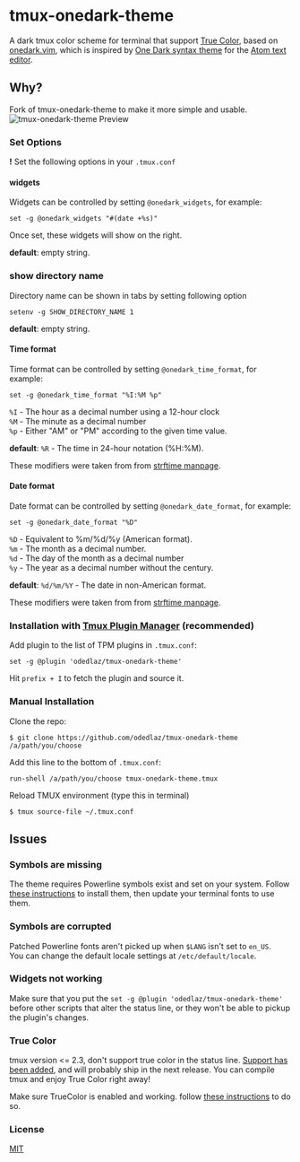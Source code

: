# tmux-onedark-theme
A dark tmux color scheme for terminal that support [True Color](https://en.wikipedia.org/wiki/Color_depth#True_color_.2824-bit.29), based on [onedark.vim](https://github.com/joshdick/onedark.vim), which is inspired by [One Dark syntax theme](https://github.com/atom/one-dark-syntax) for the [Atom text editor](https://atom.io).

## Why?

Fork of tmux-onedark-theme to make it more simple and usable.
![tmux-onedark-theme Preview](https://raw.githubusercontent.com/H4ckint0sh/tmux-onedark-theme/master/preview.png)

### Set Options

**!** Set the following options in your `.tmux.conf`

#### widgets

Widgets can be controlled by setting `@onedark_widgets`, for example:

```
set -g @onedark_widgets "#(date +%s)"
```

Once set, these widgets will show on the right.

**default**: empty string.

### show directory name

Directory name can be shown in tabs by setting following option

```
setenv -g SHOW_DIRECTORY_NAME 1
```

**default**: empty string.
#### Time format

Time format can be controlled by setting `@onedark_time_format`, for example:

```
set -g @onedark_time_format "%I:%M %p"
```

`%I` - The hour as a decimal number using a 12-hour clock  
`%M` - The minute as a decimal number  
`%p` -  Either "AM" or "PM" according to the given time value.

**default**: `%R` - The time in 24-hour notation (%H:%M).

These modifiers were taken from from [strftime manpage](http://man7.org/linux/man-pages/man3/strftime.3.html).

#### Date format

Date format can be controlled by setting `@onedark_date_format`, for example:

```
set -g @onedark_date_format "%D"
```

`%D` - Equivalent to %m/%d/%y (American format).   
`%m` - The month as a decimal number.  
`%d` - The day of the month as a decimal number  
`%y` - The year as a decimal number without the century.  

**default**: `%d/%m/%Y` - The date in non-American format.

These modifiers were taken from from [strftime manpage](http://man7.org/linux/man-pages/man3/strftime.3.html).

### Installation with [Tmux Plugin Manager](https://github.com/tmux-plugins/tpm) (recommended)

Add plugin to the list of TPM plugins in `.tmux.conf`:

```
set -g @plugin 'odedlaz/tmux-onedark-theme'
```

Hit `prefix + I` to fetch the plugin and source it.

### Manual Installation

Clone the repo:

```
$ git clone https://github.com/odedlaz/tmux-onedark-theme /a/path/you/choose
```

Add this line to the bottom of `.tmux.conf`:

```
run-shell /a/path/you/choose tmux-onedark-theme.tmux
```

Reload TMUX environment (type this in terminal)
```
$ tmux source-file ~/.tmux.conf
```

## Issues

### Symbols are missing

   The theme requires Powerline symbols exist and set on your system. Follow [these instructions](https://github.com/powerline/fonts) to install them, then update your terminal fonts to use them.

### Symbols are corrupted

   Patched Powerline fonts aren't picked up when `$LANG` isn't set to `en_US`.  
   You can change the default locale settings at `/etc/default/locale`.

   
### Widgets not working

   Make sure that you put the `set -g @plugin 'odedlaz/tmux-onedark-theme'` before other scripts that alter the status line, or they won't be able to pickup the plugin's changes.

### True Color

   tmux version <= 2.3, don't support true color in the status line.
   [Support has been added](https://github.com/tmux/tmux/issues/490), and will probably ship in the next release.
   You can compile tmux and enjoy True Color right away!

   Make sure TrueColor is enabled and working. follow [these instructions](https://sunaku.github.io/tmux-24bit-color.html#usage) to do so.

### License

[MIT](LICENSE)
